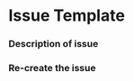 # Issue Template

### Description of issue

<!-- Write a short description of the issue -->

### Re-create the issue

<!-- Write a description with code blocks on how the issue can be re-created uncomment additional fields as required-->

<!-- #### Images -->
